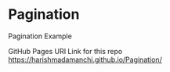 # Pagination
Pagination Example


GitHub Pages URI Link for this repo https://harishmadamanchi.github.io/Pagination/
